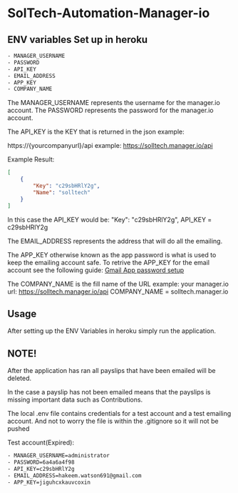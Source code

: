 # SolTech-Automation-Manager-io

## ENV variables Set up in heroku

```bash
- MANAGER_USERNAME
- PASSWORD
- API_KEY
- EMAIL_ADDRESS
- APP_KEY
- COMPANY_NAME
```

The MANAGER_USERNAME represents the username for the manager.io account.
The PASSWORD represents the password for the manager.io account.

The API_KEY is the KEY that is returned in the json example:

https://{yourcompanyurl}/api
example: https://solltech.manager.io/api

Example Result:
```json
[
    {
        "Key": "c29sbHRlY2g",
        "Name": "solltech"
    }
]  
```
In this case the API_KEY would be: "Key": "c29sbHRlY2g",
API_KEY = c29sbHRlY2g

The EMAIL_ADDRESS represents the address that will do all the emailing.

The APP_KEY otherwise known as the app password is what is used to keep the emailing account safe.
    To retrive the APP_KEY for the email account see the following guide:
    [Gmail App password setup](https://support.google.com/mail/answer/185833?hl=en-GB)

The COMPANY_NAME is the fill name of the URL example:
    your manager.io url: https://solltech.manager.io/api
        COMPANY_NAME = solltech.manager.io
    

## Usage
After setting up the ENV Variables in heroku simply run the application.

## NOTE!
After the application has ran all payslips that have been emailed will be deleted.

In the case a payslip has not been emailed means that the payslips is missing important data such as Contributions.

The local .env file contains credentials for a test account and a test emailing account. And not to worry the file is within the .gitignore so it will not be pushed


Test account(Expired):
```bash
- MANAGER_USERNAME=administrator
- PASSWORD=6a4a6a4f98
- API_KEY=c29sbHRlY2g
- EMAIL_ADDRESS=hakeem.watson691@gmail.com
- APP_KEY=jiguhcxkauvcoxin
```

